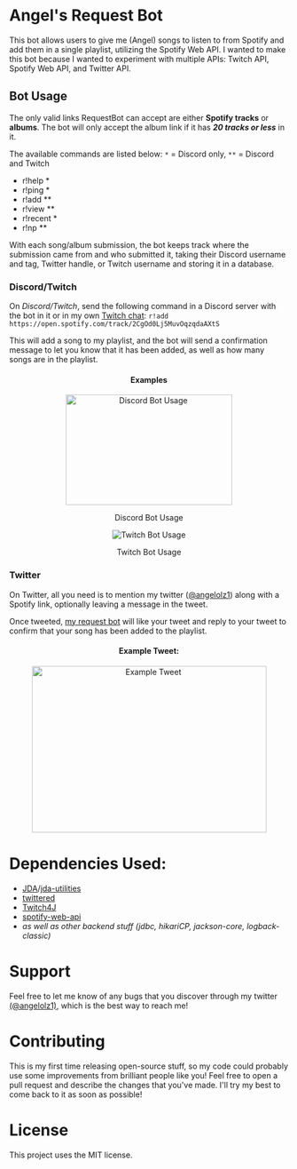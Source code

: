 <h1>Angel's Request Bot</h1>
<p>This bot allows users to give me (Angel) songs to listen to from Spotify and
    add them in a single playlist, utilizing the Spotify Web API. I wanted to make
    this bot because I wanted to experiment with multiple APIs: Twitch API, Spotify Web API,
    and Twitter API.</p>

<h2 id="bot-usage">Bot Usage</h2>
<p>The only valid links RequestBot can accept are either <strong>Spotify tracks</strong>
    or <strong>albums</strong>. The bot will only accept the album link if it has <strong><em>20 tracks
    or less</em></strong> in it.</p>

<p>The available commands are listed below:
<code>*</code> = Discord only, <code>**</code> = Discord and Twitch</p>
<ul>
    <li>r!help *</li>
    <li>r!ping *</li>
    <li>r!add **</li>
    <li>r!view **</li>
    <li>r!recent *</li>
    <li>r!np **</li>
</ul>

<p>With each song/album submission, the bot keeps track where the submission came from and who
    submitted it, taking their Discord username and tag, Twitter handle, or Twitch username
    and storing it in a database.</p>

<h3>Discord/Twitch</h3>
<p>On <em>Discord/Twitch</em>, send the following command in a Discord server with the bot in it or
    in my own <a href="https://www.twitch.tv/popout/angelolz1/chat">Twitch chat</a>:
<code>r!add https://open.spotify.com/track/2CgOd0Lj5MuvOqzqdaAXtS</code></p>

<p>This will add a song to my playlist, and the bot will send a confirmation message to let you
    know that it has been added, as well as how many songs are in the playlist. </p>

<div style="text-align: center;">
<h4>Examples</h4>
    <img src="https://i.imgur.com/BwNzJjs.png" alt="Discord Bot Usage" width="300" height="199">
    <p>Discord Bot Usage</p>
    <img src="https://i.imgur.com/W0T7DuI.png" alt="Twitch Bot Usage">
    <p>Twitch Bot Usage</p>
</div>

<h3>Twitter</h3>
<p>On Twitter, all you need is to  mention my twitter (<a href="https://twitter.com/angelolz1">@angelolz1</a>) along
    with a Spotify link, optionally leaving a message in the tweet.</p>
<p>Once tweeted, <a href="https://twitter.com/AngelolzBot">my request bot</a> will like your tweet and reply to
    your tweet to confirm that your song has been added to the playlist.</p>

<div style="text-align: center;">
<h4>Example Tweet:</h4>
<img src="https://imgur.com/3nWqnRt.png" alt="Example Tweet" width="423" height="300">
</div>

<h1 id="dependencies-used-">Dependencies Used:</h1>
<ul>
<li><a href="https://github.com/DV8FromTheWorld/JDA/">JDA</a>/<a href="https://github.com/JDA-Applications/JDA-Utilities">jda-utilities</a></li>
<li><a href="https://github.com/redouane59/twittered">twittered</a></li>
<li><a href="https://github.com/twitch4j/twitch4j">Twitch4J</a></li>
<li><a href="https://github.com/thelinmichael/spotify-web-api-java">spotify-web-api</a></li>
<li><em>as well as other backend stuff (jdbc, hikariCP, jackson-core, logback-classic)</em></li>
</ul>

<h1>Support</h1>
<p>Feel free to let me know of any bugs that you discover through my twitter <a href="https://twitter.com/angelolz1">(@angelolz1)</a>, which is the best way to reach me!</p>

<h1>Contributing</h1>
<p>This is my first time releasing open-source stuff, so my code could probably use some improvements from brilliant people like you! Feel free to open a pull request and describe the changes that you&#39;ve made. I&#39;ll try my best to come back to it as soon as possible!</p>

<h1>License</h1>
<p>This project uses the MIT license.</p>
